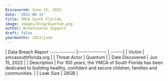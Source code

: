 ```yaml
---
Discovered: June 15, 2022
date: '2022-06-15'
title: YMCA South Florida
image: images/blog/Quantum.png
author: Breachsense Support
draft: false
yearmonths: 2022/june
---
```



| Data Breach Report
------------:     |:-------------:    | :-----:|
| Victim      | ymcasouthflorida.org      | 
| Threat Actor      | Quantum      | 
| Date Discovered      | Jun 15, 2022      | 
| Description      | For 100 years, the YMCA of South Florida has been dedicated to building healthy, confident and secure children, families and communities.      | 
| Leak Size      | 28GB      | 

